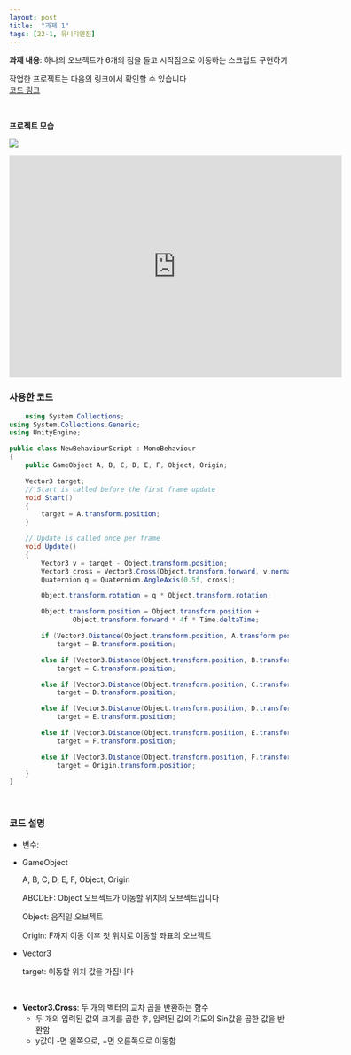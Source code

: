 ```yaml
---
layout: post
title:  "과제 1"
tags: [22-1, 유니티엔진]
---
```


**과제 내용**:  하나의 오브젝트가 6개의 점을 돌고 시작점으로 이동하는 스크립트 구현하기

작업한 프로젝트는 다음의 링크에서 확인할 수 있습니다<br>[코드 링크](https://github.com/BlackWerf1257/2022_UnityEngine_Study/tree/Object_Following)

<br>

**프로젝트 모습**

![]({{link}}/assets/img/UnityEngine/A1_View.png)

<iframe width="600" height="400" src="https://www.youtube.com/embed/LGTpro4N6Xk" title="UnityEngine_Subject Assignment 1 Object Follow" frameborder="0" allow="accelerometer; autoplay; clipboard-write; encrypted-media; gyroscope; picture-in-picture; web-share" referrerpolicy="strict-origin-when-cross-origin" allowfullscreen></iframe>

<br>

### 사용한 코드

~~~c#
    using System.Collections;
using System.Collections.Generic;
using UnityEngine;

public class NewBehaviourScript : MonoBehaviour
{
    public GameObject A, B, C, D, E, F, Object, Origin;

    Vector3 target;
    // Start is called before the first frame update
    void Start()
    {
        target = A.transform.position;
    }

    // Update is called once per frame
    void Update()
    {
        Vector3 v = target - Object.transform.position;
        Vector3 cross = Vector3.Cross(Object.transform.forward, v.normalized);
        Quaternion q = Quaternion.AngleAxis(0.5f, cross);

        Object.transform.rotation = q * Object.transform.rotation;

        Object.transform.position = Object.transform.position +
                Object.transform.forward * 4f * Time.deltaTime;

        if (Vector3.Distance(Object.transform.position, A.transform.position) <= 0.5f)
            target = B.transform.position;

        else if (Vector3.Distance(Object.transform.position, B.transform.position) <= 0.5f)
            target = C.transform.position;

        else if (Vector3.Distance(Object.transform.position, C.transform.position) <= 0.5f)
            target = D.transform.position;

        else if (Vector3.Distance(Object.transform.position, D.transform.position) <= 0.5f)
            target = E.transform.position;

        else if (Vector3.Distance(Object.transform.position, E.transform.position) <= 0.5f)
            target = F.transform.position;

        else if (Vector3.Distance(Object.transform.position, F.transform.position) <= 0.5f)
            target = Origin.transform.position;
    }
}

~~~

<br>

### 코드 설명

- 변수:

- GameObject

  A, B, C, D, E, F, Object, Origin

  ABCDEF: Object 오브젝트가 이동할 위치의 오브젝트입니다

  Object: 움직일 오브젝트

  Origin: F까지 이동 이후 첫 위치로 이동할 좌표의 오브젝트

- Vector3

  target: 이동할 위치 값을 가집니다

<br>

- **Vector3.Cross**: 두 개의 벡터의 교차 곱을 반환하는 함수
  - 두 개의 입력된 값의 크기를 곱한 후, 입력된 값의 각도의 Sin값을 곱한 값을 반환함
  - y값이 -면 왼쪽으로, +면 오른쪽으로 이동함

<br>